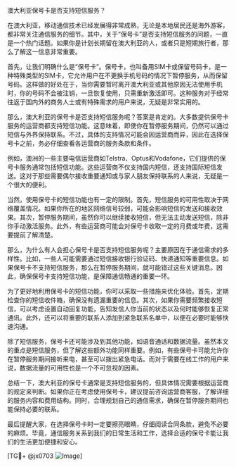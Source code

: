 澳大利亚保号卡是否支持短信服务？

在澳大利亚，移动通信技术已经发展得非常成熟，无论是本地居民还是海外游客，都非常关注通信服务的细节。其中，关于“保号卡”是否支持短信服务的问题，一直是一个热门话题。如果你是计划长期留在澳大利亚的人，或者只是短期旅行者，那么了解这一信息非常重要。

首先，让我们明确什么是“保号卡”。保号卡，也叫备用SIM卡或保留号码卡，是一种特殊类型的SIM卡，它允许用户在不更换手机号码的情况下暂停服务，从而保留号码。这样做的好处在于，当你需要暂时离开澳大利亚或其他原因无法使用手机时，你的号码不会被注销，一旦恢复使用，只需重新激活即可。这种服务对于经常往返于国内外的商务人士或有特殊需求的用户来说，无疑是非常实用的。

那么，澳大利亚的保号卡是否支持短信服务呢？答案是肯定的。大多数提供保号卡服务的运营商都支持短信功能。这意味着，即使你在暂停服务期间，仍然可以通过短信与外界保持联系。不过，具体的支持情况可能会因运营商而异，因此在选择保号卡之前，务必仔细查看各运营商的服务条款和条件。

例如，澳洲的一些主要电信运营商如Telstra、Optus和Vodafone，它们提供的保号卡服务通常包括短信功能。这些运营商不仅支持国内短信，还支持国际短信发送。这对于那些需要偶尔接收重要通知或与家人朋友保持联系的人来说，无疑是一个很大的便利。

当然，使用保号卡的短信功能也有一定的限制。首先，短信服务的可用性取决于网络覆盖情况。如果你所在的地区网络信号较弱，可能会影响短信的发送和接收效果。其次，暂停服务期间，虽然你可以继续接收短信，但无法主动发送短信，除非你手动激活服务。此外，有些运营商可能会对保号卡收取一定的月费或年费，这需要提前了解清楚。

那么，为什么有人会担心保号卡是否支持短信服务呢？主要原因在于通信需求的多样性。比如，一些人可能需要通过短信接收银行验证码、快递通知等重要信息。如果保号卡不支持短信服务，那么在暂停服务期间，就可能错过这些关键消息。因此，确保保号卡支持短信功能，是保障通信畅通的重要一环。

为了更好地利用保号卡的短信功能，你可以采取一些措施来优化体验。首先，定期检查你的短信收件箱，确保没有遗漏重要的信息。其次，如果你需要频繁接收短信，可以考虑设置自动回复功能，告知发信人你当前的状态以及何时能够恢复正常通讯。此外，还可以将重要的联系人添加到紧急联系名单中，以便在必要时能够快速沟通。

除了短信服务，保号卡还可能涉及到其他功能，如语音通话和数据流量。虽然本文的重点是短信服务，但了解这些额外功能同样重要。例如，有些保号卡可能允许你在暂停服务期间接听来电，甚至可以拨出紧急电话。而对于需要在线工作的用户来说，数据流量的可用性也是一个不可忽视的因素。

总结一下，澳大利亚的保号卡通常是支持短信服务的，但具体情况需要根据运营商的规定来判断。如果你正在考虑使用保号卡，建议提前咨询运营商客服，了解详细的服务内容和费用结构。同时，合理规划自己的通信需求，确保在暂停服务期间也能保持必要的联系。

最后提醒大家，在选择保号卡时一定要擦亮眼睛，仔细阅读合同条款，避免不必要的麻烦。毕竟，通信服务关系到我们的日常生活和工作，选择合适的保号卡能让我们的生活更加便捷和安心。

[TG💪+ @jx0703 ![Image](https://github.com/user-attachments/assets/dbca1d08-cadb-493c-b0ec-ad6f7a83f270)]